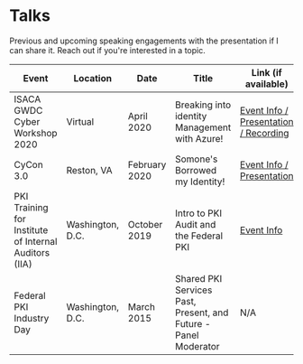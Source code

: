 # Talks

Previous and upcoming speaking engagements with the presentation if I can share it. Reach out if you're interested in a topic.

| Event | Location | Date | Title | Link (if available) |
| ----- | -------- | ---- | ----- | ------------------- |
| ISACA GWDC Cyber Workshop 2020 | Virtual | April 2020 | Breaking into identity Management with Azure! | [Event Info / Presentation / Recording](2004-BreakingIdentity.md) |
| CyCon 3.0 | Reston, VA | February 2020 | Somone's Borrowed my Identity! | [Event Info / Presentation](2002-cycon3.md) |
| PKI Training for Institute of Internal Auditors (IIA) | Washington, D.C. | October 2019 | Intro to PKI Audit and the Federal PKI | [Event Info](1910-pkiaudit.md) |
| Federal PKI Industry Day | Washington, D.C. | March 2015 | Shared PKI Services Past, Present, and Future - Panel Moderator | N/A |
